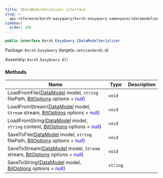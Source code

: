 ```yaml
---
title: IDataModelSerializer interface
slug: >-
  api-reference/korzh-easyquery/korzh-easyquery-namespace/idatamodelserializer-interface
sidebar:
  order: 100
---
```


```csharp
public interface Korzh.EasyQuery.IDataModelSerializer

```
Package: `Korzh.EasyQuery` (targets: `netstandard2.0`)

Assembly: `Korzh.EasyQuery.dll`

### Methods

| Name | Type | Description | 
| --- | --- | --- | 
| LoadFromFile([DataModel](///easyquery/docs/api-reference/korzh-easyquery/korzh-easyquery-namespace/datamodel-class) model, `string` filePath, [BitOptions](///easyquery/docs/api-reference/easydata-core/easydata-namespace/bitoptions-class) options = <span style='color: blue'>null</span>) | `void` |  | 
| LoadFromStream([DataModel](///easyquery/docs/api-reference/korzh-easyquery/korzh-easyquery-namespace/datamodel-class) model, `Stream` stream, [BitOptions](///easyquery/docs/api-reference/easydata-core/easydata-namespace/bitoptions-class) options = <span style='color: blue'>null</span>) | `void` |  | 
| LoadFromString([DataModel](///easyquery/docs/api-reference/korzh-easyquery/korzh-easyquery-namespace/datamodel-class) model, `string` content, [BitOptions](///easyquery/docs/api-reference/easydata-core/easydata-namespace/bitoptions-class) options = <span style='color: blue'>null</span>) | `void` |  | 
| SaveToFile([DataModel](///easyquery/docs/api-reference/korzh-easyquery/korzh-easyquery-namespace/datamodel-class) model, `string` filePath, [BitOptions](///easyquery/docs/api-reference/easydata-core/easydata-namespace/bitoptions-class) options = <span style='color: blue'>null</span>) | `void` |  | 
| SaveToStream([DataModel](///easyquery/docs/api-reference/korzh-easyquery/korzh-easyquery-namespace/datamodel-class) model, `Stream` stream, [BitOptions](///easyquery/docs/api-reference/easydata-core/easydata-namespace/bitoptions-class) options = <span style='color: blue'>null</span>) | `void` |  | 
| SaveToString([DataModel](///easyquery/docs/api-reference/korzh-easyquery/korzh-easyquery-namespace/datamodel-class) model, [BitOptions](///easyquery/docs/api-reference/easydata-core/easydata-namespace/bitoptions-class) options = <span style='color: blue'>null</span>) | `string` |  |
